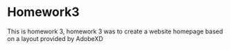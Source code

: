 # Homework3
 This is homework 3, homework 3 was to create a website homepage based on a layout provided by AdobeXD
